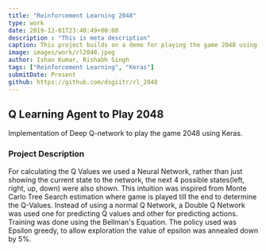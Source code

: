 ```yaml
---
title: "Reinforcement Learning 2048"
type: work
date: 2019-12-01T23:40:49+00:00
description : "This is meta description"
caption: This project builds on a demo for playing the game 2048 using Reinforcement Learning. 
image: images/work/rl2048.jpeg
author: Ishan Kumar, Rishabh Singh
tags: ["Reinforcement Learning", "Keras"]
submitDate: Present
github: https://github.com/dsgiitr/rl_2048
---
```


## Q Learning Agent to Play 2048

Implementation of Deep Q-network to play the game 2048 using Keras.

### Project Description

For calculating the Q Values we used a Neural Network, rather than just showing the current state to the network, the next 4 possible states(left, right, up, down) were also shown. This intuition was inspired from Monte Carlo Tree Search estimation where game is played till the end to determine the Q-Values. Instead of using a normal Q Network, a Double Q Network was used one for predicting Q values and other for predicting actions. Training was done using the Bellman's Equation. The policy used was Epsilon greedy, to allow exploration the value of epsilon was annealed down by 5%.
